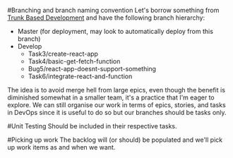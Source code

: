 #Branching and branch naming convention
Let's borrow something from [Trunk Based Development](https://trunkbaseddevelopment.com/) and have the following branch hierarchy:

- Master (for deployment, may look to automatically deploy from this branch)
- Develop
    - Task3/create-react-app
    - Task4/basic-get-fetch-function
    - Bug5/react-app-doesnt-support-something
    - Task6/integrate-react-and-function


The idea is to avoid merge hell from large epics, even though the benefit is diminished somewhat in a smaller team, it's a practice that I'm eager to explore. We can still organise our work in terms of epics, stories, and tasks in DevOps since it is useful to do so but our branches should be tasks only.

#Unit Testing
Should be included in their respective tasks.

#Picking up work
The backlog will (or should) be populated and we'll pick up work items as and when we want.